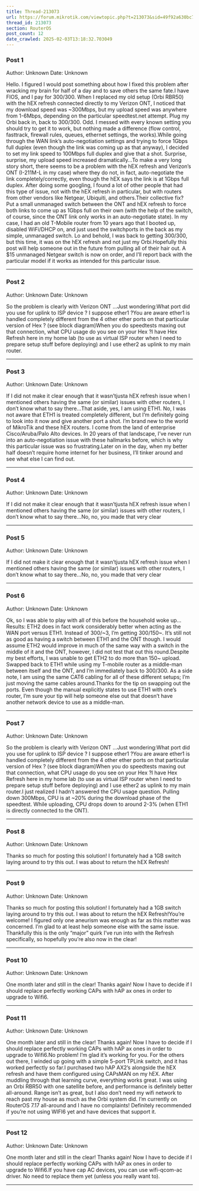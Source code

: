 ```yaml
---
title: Thread-213073
url: https://forum.mikrotik.com/viewtopic.php?t=213073&sid=49f92a630bc7970d8ca50523be880e8f
thread_id: 213073
section: RouterOS
post_count: 12
date_crawled: 2025-02-03T13:18:32.703049
---
```


### Post 1
Author: Unknown
Date: Unknown

Hello. I figured I would post something about how I fixed this problem after wracking my brain for half of a day and to save others the same fate.I have FIOS, and I pay for 300/300. When I replaced my old setup (Orbi RBR50) with the hEX refresh connected directly to my Verizon ONT, I noticed that my download speed was ~300Mbps, but my upload speed was anywhere from 1-6Mbps, depending on the particular speedtest.net attempt. Plug my Orbi back in, back to 300/300. Odd. I messed with every known setting you should try to get it to work, but nothing made a difference (flow control, fasttrack, firewall rules, queues, ethernet settings, the works).While going through the WAN link’s auto-negotiation settings and trying to force 1Gbps full duplex (even though the link was coming up as that anyway), I decided to set my link speed to 100Mbps full duplex and give that a shot.  Surprise, surprise, my upload speed increased dramatically…To make a very long story short, there seems to be a problem with the hEX refresh and Verizon’s ONT (I-211M-L in my case) where they do not, in fact, auto-negotiate the link completely/correctly, even though the hEX says the link is at 1Gbps full duplex. After doing some googling, I found a lot of other people that had this type of issue, not with the hEX refresh in particular, but with routers from other vendors like Netgear, Ubiquiti, and others.Their collective fix? Put a small unmanaged switch between the ONT and hEX refresh to force both links to come up as 1Gbps full on their own (with the help of the switch, of course, since the ONT link only works in an auto-negotiate state). In my case, I had an old T-Mobile router from 10 years ago that I booted up, disabled WiFi/DHCP on, and just used the switchports in the back as my simple, unmanaged switch. Lo and behold, I was back to getting 300/300, but this time, it was on the hEX refresh and not just my Orbi.Hopefully this post will help someone out in the future from pulling all of their hair out. A $15 unmanaged Netgear switch is now on order, and I’ll report back with the particular model if it works as intended for this particular issue.

---
### Post 2
Author: Unknown
Date: Unknown

So the problem is clearly with Verizon ONT ...Just wondering:What port did you use for uplink to ISP device ? I suppose ether1 ?You are aware ether1 is handled completely different from the 4 other ether ports on that particular version of Hex ? (see block diagram)When you do speedtests maxing out that connection, what CPU usage do you see on your Hex ?I have Hex Refresh here in my home lab (to use as virtual ISP router when I need to prepare setup stuff before deploying) and I use ether2 as uplink to my main router.

---
### Post 3
Author: Unknown
Date: Unknown

If I did not make it clear enough that it wasn’tjusta hEX refresh issue when I mentioned others having the same (or similar) issues with other routers, I don’t know what to say there…That aside, yes, I am using ETH1. No, I was not aware that ETH1 is treated completely different, but I’m definitely going to look into it now and give another port a shot. I’m brand new to the world of MikroTik and these hEX routers. I come from the land of enterprise Cisco/Aruba/Palo Alto devices. In 20 years of that landscape, I’ve never run into an auto-negotiation issue with these hallmarks before, which is why this particular issue was so frustrating.Later on in the day, when my better half doesn’t require home internet for her business, I’ll tinker around and see what else I can find out.

---
### Post 4
Author: Unknown
Date: Unknown

If I did not make it clear enough that it wasn’tjusta hEX refresh issue when I mentioned others having the same (or similar) issues with other routers, I don’t know what to say there…No, no, you made that very clear

---
### Post 5
Author: Unknown
Date: Unknown

If I did not make it clear enough that it wasn’tjusta hEX refresh issue when I mentioned others having the same (or similar) issues with other routers, I don’t know what to say there…No, no, you made that very clear

---
### Post 6
Author: Unknown
Date: Unknown

Ok, so I was able to play with all of this before the household woke up…Results: ETH2 does in fact work considerably better when acting as the WAN port versus ETH1. Instead of 300/~3, I’m getting 300/150~. It’s still not as good as having a switch between ETH1 and the ONT though. I would assume ETH2 would improve in much of the same way with a switch in the middle of it and the ONT, however, I did not test that out this round.Despite my best efforts, I was unable to get ETH2 to do more than 150~ upload. Swapped back to ETH1 while using my T-mobile router as a middle-man between itself and the ONT, and I’m immediately back to 300/300. As a side note, I am using the same CAT6 cabling for all of these different setups; I’m just moving the same cables around.Thanks for the tip on swapping out the ports. Even though the manual explicitly states to use ETH1 with one’s router, I’m sure your tip will help someone else out that doesn’t have another network device to use as a middle-man.

---
### Post 7
Author: Unknown
Date: Unknown

So the problem is clearly with Verizon ONT ...Just wondering:What port did you use for uplink to ISP device ? I suppose ether1 ?You are aware ether1 is handled completely different from the 4 other ether ports on that particular version of Hex ? (see block diagram)When you do speedtests maxing out that connection, what CPU usage do you see on your Hex ?I have Hex Refresh here in my home lab (to use as virtual ISP router when I need to prepare setup stuff before deploying) and I use ether2 as uplink to my main router.I just realized I hadn’t answered the CPU usage question. Pulling down 300Mbps, CPU is at ~20% during the download phase of the speedtest. While uploading, CPU drops down to around 2-3% (when ETH1 is directly connected to the ONT).

---
### Post 8
Author: Unknown
Date: Unknown

Thanks so much for posting this solution! I fortunately had a 1GB switch laying around to try this out. I was about to return the hEX Refresh!

---
### Post 9
Author: Unknown
Date: Unknown

Thanks so much for posting this solution! I fortunately had a 1GB switch laying around to try this out. I was about to return the hEX Refresh!You’re welcome! I figured only one aneurism was enough as far as this matter was concerned. I’m glad to at least help someone else with the same issue. Thankfully this is the only “major” quirk I’ve run into with the Refresh specifically, so hopefully you’re also now in the clear!

---
### Post 10
Author: Unknown
Date: Unknown

One month later and still in the clear! Thanks again! Now I have to decide if I should replace perfectly working CAPs with hAP ax ones in order to upgrade to Wifi6.

---
### Post 11
Author: Unknown
Date: Unknown

One month later and still in the clear! Thanks again! Now I have to decide if I should replace perfectly working CAPs with hAP ax ones in order to upgrade to Wifi6.No problem! I’m glad it’s working for you. For the others out there, I winded up going with a simple 5-port TPLink switch, and it has worked perfectly so far.I purchased two hAP AX2’s alongside the hEX refresh and have them configured using CAPsMAN on my hEX. After muddling through that learning curve, everything works great. I was using an Orbi RBR50 with one satellite before, and performance is definitely better all-around. Range isn’t as great, but I also don’t need my wifi network to reach past my house as much as the Orbi system did. I’m currently on RouterOS 7.17 all-around and I have no complaints! Definitely recommended if you’re not using WIFI6 yet and have devices that support it.

---
### Post 12
Author: Unknown
Date: Unknown

One month later and still in the clear! Thanks again! Now I have to decide if I should replace perfectly working CAPs with hAP ax ones in order to upgrade to Wifi6.If you have cap AC devices, you can use wifi-qcom-ac driver. No need to replace them yet (unless you really want to).

---
